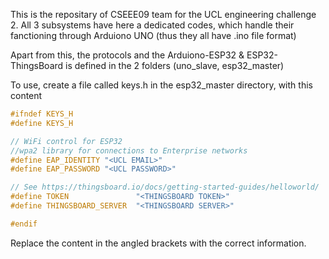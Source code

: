 This is the repositary of CSEEE09 team for the UCL engineering challenge 2.
All 3 subsystems have here a dedicated codes, which handle their fanctioning through Arduiono UNO (thus they all have .ino file format)

Apart from this, the protocols and the Arduiono-ESP32 & ESP32-ThingsBoard is defined in the 2 folders (uno_slave, esp32_master)

To use, create a file called keys.h in the esp32_master directory, with this content

```c
#ifndef KEYS_H
#define KEYS_H

// WiFi control for ESP32
//wpa2 library for connections to Enterprise networks
#define EAP_IDENTITY "<UCL EMAIL>"
#define EAP_PASSWORD "<UCL PASSWORD>"

// See https://thingsboard.io/docs/getting-started-guides/helloworld/
#define TOKEN               "<THINGSBOARD TOKEN>"
#define THINGSBOARD_SERVER  "<THINGSBOARD SERVER>"

#endif
```

Replace the content in the angled brackets with the correct information.

